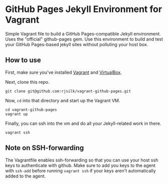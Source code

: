 GitHub Pages Jekyll Environment for Vagrant
====================

Simple Vagrant file to build a GitHub Pages-compatible Jekyll environment. Uses the "official" github-pages gem. Use this environment to build and test your GitHub Pages-based jekyll sites without polluting your host box.

How to use
--------------------

First, make sure you've installed [Vagrant](http://docs.vagrantup.com/v2/getting-started/index.html) and [VirtualBox](https://www.virtualbox.org/).

Next, clone this repo.

```
git clone git@github.com:rjsilk/vagrant-github-pages.git
```

Now, `cd` into that directory and start up the Vagrant VM. 

```
cd vagrant-github-pages
vagrant up
```

Finally, you can ssh into the vm and do all your Jekyll-related work in there.

```
vagrant ssh
```

Note on SSH-forwarding
---------------------
The Vagrantfile enables ssh-forwarding so that you can use your host ssh keys to authenticate with github. Make sure to add you keys to the agent with ```ssh-add``` before running ```vagrant ssh``` if your keys aren't automatically added to the agent.
